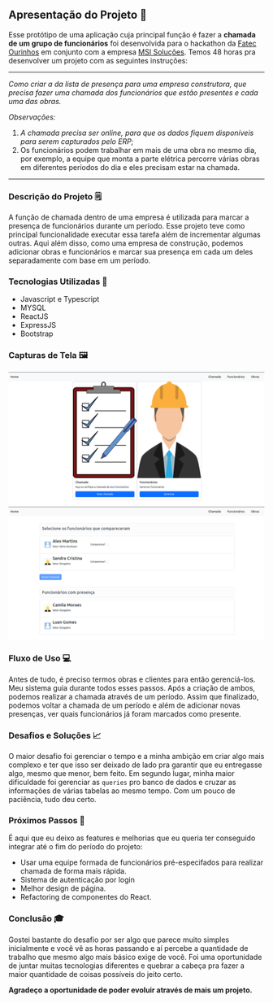 ## Apresentação do Projeto 👷

Esse protótipo de uma aplicação cuja principal função é fazer a **chamada de um grupo de funcionários** foi desenvolvida para o hackathon da [Fatec Ourinhos](https://www.fatecourinhos.edu.br/) em conjunto com a empresa [MSI Soluções](https://msisolucoes.com.br/). Temos 48 horas pra desenvolver um projeto com as seguintes instruções:

------

*Como criar a da lista de presença para uma empresa construtora, que precisa fazer uma chamada dos funcionários que estão presentes e cada uma das obras.* 

*Observações:*

1. *A chamada precisa ser online, para que os dados fiquem disponíveis para serem capturados pelo ERP;*  
2. Os funcionários podem trabalhar em mais de uma obra no mesmo dia, por exemplo, a equipe que monta a parte elétrica percorre várias obras em diferentes períodos do dia e eles precisam estar na chamada.

------

### Descrição do Projeto 🗒

A função de chamada dentro de uma empresa é utilizada para marcar a presença de funcionários durante um período. Esse projeto teve como principal funcionalidade executar essa tarefa além de incrementar algumas outras. Aqui além disso, como uma empresa de construção, podemos adicionar obras e funcionários e marcar sua presença em cada um deles separadamente com base em um período.

### Tecnologias Utilizadas 🧰

* Javascript e Typescript 
* MYSQL
* ReactJS
* ExpressJS
* Bootstrap

### Capturas de Tela 🖼

<img src="/docs/images/Home.png" alt="Home do programa">
<img src="/docs/images/Chamada.png" alt="Página das chamadas">

### Fluxo de Uso 💻

Antes de tudo, é preciso termos obras e clientes para então gerenciá-los. Meu sistema guia durante todos esses passos. Após a criação de ambos, podemos realizar a chamada através de um período. Assim que finalizado, podemos voltar a chamada de um período e além de adicionar novas presenças, ver quais funcionários já foram marcados como presente.

### Desafios e Soluções 📈

O maior desafio foi gerenciar o tempo e a minha ambição em criar algo mais complexo e ter que isso ser deixado de lado pra garantir que eu entregasse algo, mesmo que menor, bem feito. Em segundo lugar, minha maior dificuldade foi gerenciar as `queries` pro banco de dados e cruzar as informações de várias tabelas ao mesmo tempo. Com um pouco de paciência, tudo deu certo.

### Próximos Passos 🚀

É aqui que eu deixo as features e melhorias que eu queria ter conseguido integrar até o fim do período do projeto:

* Usar uma equipe formada de funcionários pré-especifados para realizar chamada de forma mais rápida.
* Sistema de autenticação por login
* Melhor design de página.
* Refactoring de componentes do React.

### Conclusão 🎓

Gostei bastante do desafio por ser algo que parece muito simples inicialmente e você vê as horas passando e aí percebe a quantidade de trabalho que mesmo algo mais básico exige de você. Foi uma oportunidade de juntar muitas tecnologias diferentes e quebrar a cabeça pra fazer a maior quantidade de coisas possíveis do jeito certo. 

**Agradeço a oportunidade de poder evoluir através de mais um projeto.**
